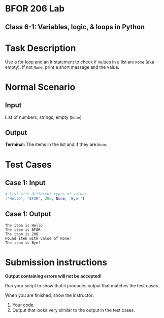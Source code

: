 # BFOR 206 Lab
## Class 6-1: Variables, logic, & loops in Python


# Task Description

Use a for loop and an if statement to
check if values in a list are `None` (aka empty). If
not `None`, print a short message and the value.

# Normal Scenario

## Input
List of numbers, strings, empty (`None`)

## Output
**Terminal:** The items in the list and if they are `None`.



# Test Cases

## Case 1: Input
```python
# list with different types of values
['Hello', 'BFOR', 206, None, 'Bye!']

```
## Case 1: Output
```
The item is Hello
The item is BFOR
The item is 206
Found item with value of None!
The item is Bye!
```


# Submission instructions

**Output containing errors will not be accepted!**

Run your script to show that it produces output that
matches the test cases.

When you are finished, show the instructor:
1.  Your code.
2.  Output that looks very
    similar to the output in the test cases.

